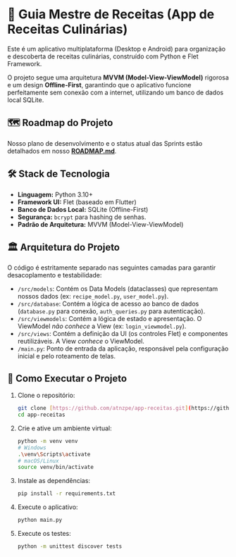 # 🍳 Guia Mestre de Receitas (App de Receitas Culinárias)

Este é um aplicativo multiplataforma (Desktop e Android) para organização e descoberta de receitas culinárias, construído com Python e Flet Framework.

O projeto segue uma arquitetura **MVVM (Model-View-ViewModel)** rigorosa e um design **Offline-First**, garantindo que o aplicativo funcione perfeitamente sem conexão com a internet, utilizando um banco de dados local SQLite.

## 🗺️ Roadmap do Projeto

Nosso plano de desenvolvimento e o status atual das Sprints estão detalhados em nosso [**ROADMAP.md**](ROADMAP.md).

## 🛠️ Stack de Tecnologia

* **Linguagem:** Python 3.10+
* **Framework UI:** Flet (baseado em Flutter)
* **Banco de Dados Local:** SQLite (Offline-First)
* **Segurança:** `bcrypt` para hashing de senhas.
* **Padrão de Arquitetura:** MVVM (Model-View-ViewModel)

## 🏛️ Arquitetura do Projeto

O código é estritamente separado nas seguintes camadas para garantir desacoplamento e testabilidade:

* `/src/models`: Contém os Data Models (dataclasses) que representam nossos dados (ex: `recipe_model.py`, `user_model.py`).
* `/src/database`: Contém a lógica de acesso ao banco de dados (`database.py` para conexão, `auth_queries.py` para autenticação).
* `/src/viewmodels`: Contém a lógica de estado e apresentação. O ViewModel *não conhece* a View (ex: `login_viewmodel.py`).
* `/src/views`: Contém a definição da UI (os controles Flet) e componentes reutilizáveis. A View *conhece* o ViewModel.
* `/main.py`: Ponto de entrada da aplicação, responsável pela configuração inicial e pelo roteamento de telas.

## 🏃 Como Executar o Projeto

1.  Clone o repositório:
    ```bash
    git clone [https://github.com/atnzpe/app-receitas.git](https://github.com/atnzpe/app-receitas.git)
    cd app-receitas
    ```

2.  Crie e ative um ambiente virtual:
    ```bash
    python -m venv venv
    # Windows
    .\venv\Scripts\activate
    # macOS/Linux
    source venv/bin/activate
    ```

3.  Instale as dependências:
    ```bash
    pip install -r requirements.txt
    ```

4.  Execute o aplicativo:
    ```bash
    python main.py
    ```

5.  Execute os testes:
    ```bash
    python -m unittest discover tests
    ```